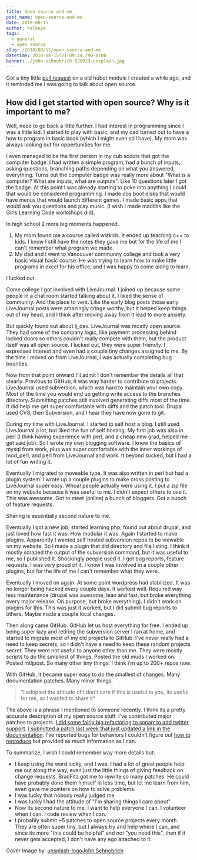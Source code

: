 ```yaml
---
title: Open source and me
post_name: open-source-and-me
date: 2018-08-15
author: halkeye
tags:
  - general
  - open source
slug: /2018/08/15/open-source-and-me
datetime: 2018-08-15T21:09:24.790-0700
banner: ./john-schnobrich-520023-unsplash.jpg
---
```


Got a tiny little [pull request](https://github.com/halkeye/hubot-brain-redis-hash/pull/33) on a old hubot module I created a while ago, and it reminded me I was going to talk about open source.

## How did I get started with open source? Why is it important to me?

Well, need to go back a little further. I had interest in programming since I was a little kid. I started to play with basic, and my dad turned out to have a how to program in basic book (which I might even still have). My mom was always looking out for oppertunities for me.

I even managed to be the first person in my cub scouts that got the computer badge. I had written a simple program, had a bunch of inputs, asking questions, branching paths depending on what you answered, everything. Turns out the computer badge was really more about "What is a computer? What are inputs, what are outputs". Like 10 questions later I got the badge. At this point I was already starting to poke into anything I could that would be considered programming. I made dos boot disks that would have menus that would launch different games. I made basic apps that would ask you questions and play music. (I wish I made madlibs like the Girls Learning Code workshops did).

In high school 2 more big moments happened.

1) My mom found me a course called wizkids. It ended up teaching c++ to kids. I know I still have the notes they gave me but for the life of me I can't remember what program we made.
2) My dad and I went to Vancouver community college and took a very basic visual basic course. He was trying to learn how to make little programs in excel for his office, and I was happy to come along to learn.

I lucked out.

Come college I got involved with LiveJournal. I joined up because some people in a chat room started talking about it. I liked the sense of community. And the place to vent. Like the early blog posts those early LiveJournal posts were amazingly cringe worthy, but it helped keep things out of my head, and I think after moving away from it lead to more anxiety.

But quickly found out about lj_dev. LiveJournal was mostly open source. They had some of the company logic, like payment processing behind locked doors so others couldn't really compete with them, but the product itself was all open source. I lucked out, they were super friendly. I expressed interest and even had a couple tiny changes assigned to me. By the time I moved on from LiveJournal, I was actually completing bug bounties.

Now from that point onward I'll admit I don't remember the details all that clearly. Previous to GitHub, it was way harder to contribute to projects. LiveJournal used subversion, which was hard to maintain your own copy. Most of the time you would end up getting write access to the branches directory. Submitting patches still involved generating diffs most of the time. It did help me get super comfortable with diffs and the patch tool. Drupal used CVS, then Subversion, and I hear they have now gone to git.

During my time with LiveJournal, I started to self host a blog. I still used LiveJournal a lot, but liked the fun of self hosting. My first job was also in perl (I think having experience with perl, and a cheap new grad, helped me get said job). So I wrote my own blogging software. I knew the basics of mysql from work, plus was super comfortable with the inner workings of mod_perl, and perl from LiveJournal and work. It beyond sucked, but I had a lot of fun writing it.

Eventually I migrated to moveable type. It was also written in perl but had a plugin system. I wrote up a couple plugins to make cross posting to LiveJournal super easy. Whoa! people actually were using it. I put a zip file on my website because it was useful to me. I didn't expect others to use it. This was awesome. Got to meet (online) a bunch of bloggers. Got a bunch of feature requests.

Sharing is essentially second nature to me.

Eventually I got a new job, started learning php, found out about drupal, and just loved how fast it was. How modular it was. Again I started to make plugins. Apparently I wanted self hosted subversion repos to be viewable on my website. So I made a plugin that did directory and file listing. I think it mostly scraped the output of the subversion command, but it was useful to me, so I published it. Shockingly people used it. I got bug reports, feature requests. I was very proud of it. I know I was involved in a couple other plugins, but for the life of me I can't remember what they were.

Eventually I moved on again. At some point wordpress had stabilized. It was no longer being hacked every couple days. It worked well. Required way less maintenance (drupal was awesome, lean and fast, but broke everything every major release. On purpose, but broke everything). I didn't work on plugins for this. This was just it worked, but I did submit bug reports to others. Maybe made a couple local changes.

Then along came GitHub. GitHub let us host everything for free. I ended up being super lazy and retiring the subversion server I ran at home, and started to migrate most of my old projects to GitHub. I've never really had a need to keep secrets, so I didn't have a need to keep these random projects secret. They were not useful to anyone other than me. They were mostly scripts to do the simpliest of things. Posted the old muds I worked on. Posted mtljpost. So many other tiny things. I think i'm up to 200+ repos now.

With GitHub, it became super easy to do the smallest of changes. Many documentation patches. Many minor things.

> "I adopted the attitude of I don't care if this is useful to you, its useful for me, so I wanted to share it"

The above is a phrase I mentioned to someone recently. I think its a pretty accurate description of my open source stuff. I've contributed major patches to projects. [I did some fairly big refactoring to sonarr to add twitter support](https://github.com/Sonarr/Sonarr/commits?author=halkeye). [I submitted a patch last week that just updated a link in the documentation](https://github.com/discourse/discourse-push-notifications/pull/24). I've reported bugs for behaviors I couldn't figure out [how to reproduce](https://github.com/gatsbyjs/gatsby/issues/5486) but provided as much information as I can.

To summarize, I wish I could remember way more details but:

* I keep using the word lucky, and I was. I had a lot of great people help me out along the way, even just the little things of giving feedback on change requests. BradFitz got me to rewrite so many patches. He could have probably done them himself in less time, but let me learn from him, even gave me pointers on how to solve problems.
* I was lucky that nobody really judged me
* I was lucky I had the attitude of "I'm sharing things I care about"
* Now its second nature to me. I want to help everyone I can. I volunteer when I can. I code review when I can.
* I probably submit ~5 patches to open source projects every month. They are often super tiny, but I always try and help where I can, and since its more "this could be helpful" and not "you need this", then if it never gets accepted, I don't have any ego attached to it.

Cover Image by: [unsplash-logoJohn Schnobrich](https://unsplash.com/@johnschno?utm_medium=referral&utm_campaign=photographer-credit&utm_content=creditBadge "Download free do whatever you want high-resolution photos from John Schnobrich")
